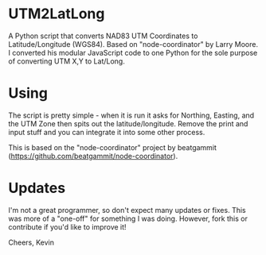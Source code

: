 UTM2LatLong
===========

A Python script that converts NAD83 UTM Coordinates to Latitude/Longitude (WGS84).  Based on "node-coordinator" by Larry Moore.  I converted his modular JavaScript code to one Python for the sole purpose of converting UTM X,Y to Lat/Long.

Using
=====

The script is pretty simple - when it is run it asks for Northing, Easting, and the UTM Zone then spits out the latitude/longitude.  Remove the print and input stuff and you can integrate it into some other process.

This is based on the "node-coordinator" project by beatgammit (https://github.com/beatgammit/node-coordinator).

Updates
=======

I'm not a great programmer, so don't expect many updates or fixes.  This was more of a "one-off" for something I was doing.  However, fork this or contribute if you'd like to improve it!

Cheers,
Kevin
